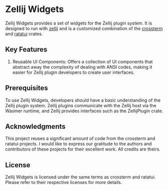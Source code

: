 # Zellij Widgets

Zellij Widgets provides a set of widgets for the Zellij plugin system. It is designed to run with [zellij](https://zellij.dev/)  and is a customized combination of the [crossterm](https://github.com/crossterm-rs/crossterm) and [ratatui](https://github.com/ratatui-org/ratatui) crates.

## Key Features
1. Reusable UI Components: Offers a collection of UI components that abstract away the complexity of dealing with ANSI codes, making it easier for Zellij plugin developers to create user interfaces.

## Prerequisites
To use Zellij Widgets, developers should have a basic understanding of the Zellij plugin system. Zellij plugins communicate with the Zellij host via the Wasmer runtime, and Zellij provides interfaces such as the ZellijPlugin crate.

## Acknowledgments
This project reuses a significant amount of code from the crossterm and ratatui projects. I would like to express our gratitude to the authors and contributors of these projects for their excellent work. All credits are theirs.

## License
Zellij Widgets is licensed under the same terms as crossterm and ratatui. Please refer to their respective licenses for more details.


